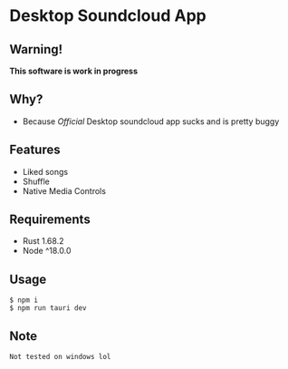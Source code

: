 # Desktop Soundcloud App

## **Warning!** 
**This software is work in progress**

## Why?
- Because *Official*  Desktop soundcloud app sucks and is pretty buggy

## Features
- Liked songs
- Shuffle
- Native Media Controls

## Requirements
- Rust 1.68.2
- Node ^18.0.0


## Usage
```shell
$ npm i
$ npm run tauri dev
```

## Note
`Not tested on windows lol`